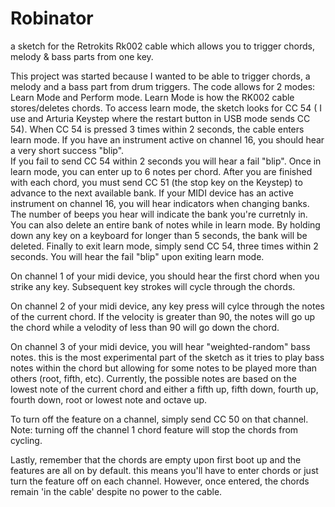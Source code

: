 # Robinator
a sketch for the Retrokits Rk002 cable which allows you to trigger chords, melody &amp; bass parts from one key.



This project was started because I wanted to be able to trigger chords, a melody and a bass part from drum triggers.  The code allows for 2 modes: Learn Mode and Perform mode. 
Learn Mode is how the RK002 cable stores/deletes chords.  To access learn mode, the sketch looks for CC 54 ( I use and Arturia Keystep where the restart button in USB mode sends 
CC 54).  When CC 54 is pressed 3 times within 2 seconds, the cable enters learn mode.  If you have an instrument active on channel 16, you should hear a very short success "blip".  
If you fail to send CC 54 within 2 seconds you will hear a fail "blip".  Once in learn mode, you can enter up to 6 notes per chord. After you are finished with each chord, 
you must send CC 51 (the stop key on the Keystep) to advance to the next available bank.  If your MIDI device has an active instrument on channel 16, you will hear indicators when
changing banks.  The number of beeps you hear will indicate the bank you're curretnly in.  You can also delete an entire bank of notes while in learn mode.  By holding down 
any key on a keyboard for longer than 5 seconds, the bank will be deleted.  Finally to exit learn mode, simply send CC 54, three times within 2 seconds.  You will hear the fail "blip"
upon exiting learn mode.  

On channel 1 of your midi device, you should hear the first chord when you strike any key.  Subsequent key strokes will cycle through the chords.  

On channel 2 of your midi device, any key press will cylce through the notes of the current chord.  If the velocity is greater than 90, the notes will go up the chord while 
a velodity of less than 90 will go down the chord.

On channel 3 of your midi device, you will hear "weighted-random" bass notes.  this is the most experimental part of the sketch as it tries to play bass notes within the chord but 
allowing for some notes to be played more than others (root, fifth, etc).  Currently, the possible notes are based on the lowest note of the current chord and either a fifth up,
fifth down, fourth up, fourth down, root or lowest note and octave up.  

To turn off the feature on a channel, simply send CC 50 on that channel.  Note: turning off the channel 1 chord feature will stop the chords from cycling.   


Lastly, remember that the chords are empty upon first boot up and the features are all on by default.  this means you'll have to enter chords or just turn the feature off on each 
channel.  However, once entered, the chords remain 'in the cable' despite no power to the cable.  
